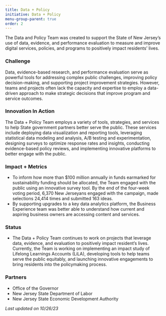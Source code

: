 ```yaml
---
title: Data + Policy
initiative: Data + Policy
menu-group-parent: true
order: 2
---
```


The Data and Policy Team was created to support the State of New Jersey’s use of data, evidence, and performance evaluation to measure and improve digital services, policies, and programs to positively impact residents’ lives.

### Challenge

Data, evidence-based research, and performance evaluation serve as powerful tools for addressing complex public challenges, improving policy decision-making, and supporting project improvement strategies. However, teams and projects often lack the capacity and expertise to employ a data-driven approach to make strategic decisions that improve program and service outcomes.

### Innovation In Action

The Data + Policy Team employs a variety of tools, strategies, and services to help State government partners better serve the public. These services include deploying data visualization and reporting tools, leveraging statistical data modeling and analysis, A/B testing and experimentation, designing surveys to optimize response rates and insights, conducting evidence-based policy reviews, and implementing innovative platforms to better engage with the public.

### Impact + Metrics

-   To inform how more than $100 million annually in funds earmarked for sustainability funding should be allocated, the Team engaged with the public using an innovative survey tool. By the end of the four-week voting period, 6,370 New Jerseyans engaged with the campaign, made selections 24,414 times and submitted 163 ideas.
-   By supporting upgrades to a key data analytics platform, the Business Experience team was better able to understand how current and aspiring business owners are accessing content and services.



### Status

-   The Data + Policy Team continues to work on projects that leverage data, evidence, and evaluation to positively impact resident’s lives. Currently, the Team is working on implementing an impact study of Lifelong Learnings Accounts (LiLA), developing tools to help teams serve the public equitably, and launching innovative engagements to bring residents into the policymaking process. 

### Partners

-   Office of the Governor
-   New Jersey State Department of Labor
-   New Jersey State Economic Development Authority

*Last updated on 10/26/23*